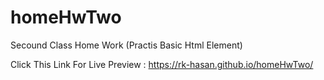 # homeHwTwo
Secound Class Home Work (Practis Basic Html Element)

Click This Link For Live Preview : https://rk-hasan.github.io/homeHwTwo/
